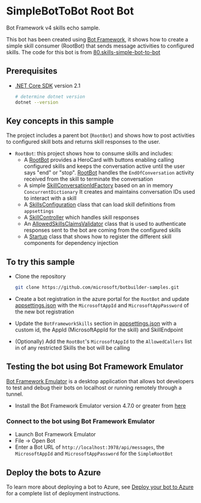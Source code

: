 # SimpleBotToBot Root Bot

Bot Framework v4 skills echo sample.

This bot has been created using [Bot Framework](https://dev.botframework.com), it shows how to create a simple skill consumer (RootBot) that sends message activities to configured skills.  The code for this bot is from [80.skills-simple-bot-to-bot](https://github.com/microsoft/BotBuilder-Samples/tree/master/samples/csharp_dotnetcore/80.skills-simple-bot-to-bot)  

## Prerequisites

- [.NET Core SDK](https://dotnet.microsoft.com/download) version 2.1

  ```bash
  # determine dotnet version
  dotnet --version
  ```

## Key concepts in this sample

The project includes a parent bot (`RootBot`) and shows how to post activities to configured skill bots and returns skill responses to the user. 

- `RootBot`: this project shows how to consume skills and includes:
  - A [RootBot](Bots/RootBot.cs) provides a HeroCard with buttons enabling calling configured skills and keeps the conversation active until the user says "end" or "stop". [RootBot](Bots/RootBot.cs) handles the `EndOfConversation` activity received from the skill to terminate the conversation
  - A simple [SkillConversationIdFactory](SkillConversationIdFactory.cs) based on an in memory `ConcurrentDictionary` It creates and maintains conversation IDs used to interact with a skill
  - A [SkillsConfiguration](SkillsConfiguration.cs) class that can load skill definitions from `appsettings`
  - A [SkillController](Controllers/SkillController.cs) which handles skill responses
  - An [AllowedSkillsClaimsValidator](Authentication/AllowedSkillsClaimsValidator.cs) class that is used to authenticate responses sent to the bot are coming from the configured skills
  - A [Startup](Startup.cs) class that shows how to register the different skill components for dependency injection

## To try this sample

- Clone the repository

    ```bash
    git clone https://github.com/microsoft/botbuilder-samples.git
    ```

- Create a bot registration in the azure portal for the `RootBot` and update [appsettings.json](appsettings.json) with the `MicrosoftAppId` and `MicrosoftAppPassword` of the new bot registration
- Update the `BotFrameworkSkills` section in [appsettings.json](appsettings.json) with a custom id, the AppId (MicrosoftAppId for the skill) and SkillEndpoint
- (Optionally) Add the `RootBot`'s `MicrosoftAppId` to the `AllowedCallers` list in of any restricted Skills the bot will be calling 


## Testing the bot using Bot Framework Emulator

[Bot Framework Emulator](https://github.com/microsoft/botframework-emulator) is a desktop application that allows bot developers to test and debug their bots on localhost or running remotely through a tunnel.

- Install the Bot Framework Emulator version 4.7.0 or greater from [here](https://github.com/Microsoft/BotFramework-Emulator/releases)

### Connect to the bot using Bot Framework Emulator

- Launch Bot Framework Emulator
- File -> Open Bot
- Enter a Bot URL of `http://localhost:3978/api/messages`, the `MicrosoftAppId` and `MicrosoftAppPassword` for the `SimpleRootBot`

## Deploy the bots to Azure

To learn more about deploying a bot to Azure, see [Deploy your bot to Azure](https://aka.ms/azuredeployment) for a complete list of deployment instructions.
